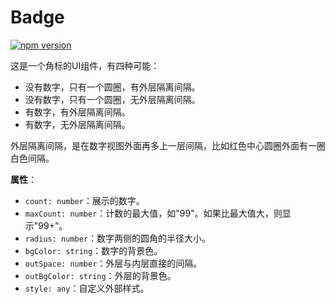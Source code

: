 # Badge

[![npm version](https://img.shields.io/npm/v/@hecom/badge.svg?style=flat)](https://www.npmjs.com/package/@hecom/badge)

这是一个角标的UI组件，有四种可能：

* 没有数字，只有一个圆圈，有外层隔离间隔。
* 没有数字，只有一个圆圈，无外层隔离间隔。
* 有数字，有外层隔离间隔。
* 有数字，无外层隔离间隔。

外层隔离间隔，是在数字视图外面再多上一层间隔，比如红色中心圆圈外面有一圈白色间隔。

**属性**：

* `count: number`：展示的数字。
* `maxCount: number`：计数的最大值，如"99"。如果比最大值大，则显示"99+"。
* `radius: number`：数字两侧的圆角的半径大小。
* `bgColor: string`：数字的背景色。
* `outSpace: number`：外层与内层直接的间隔。
* `outBgColor: string`：外层的背景色。
* `style: any`：自定义外部样式。